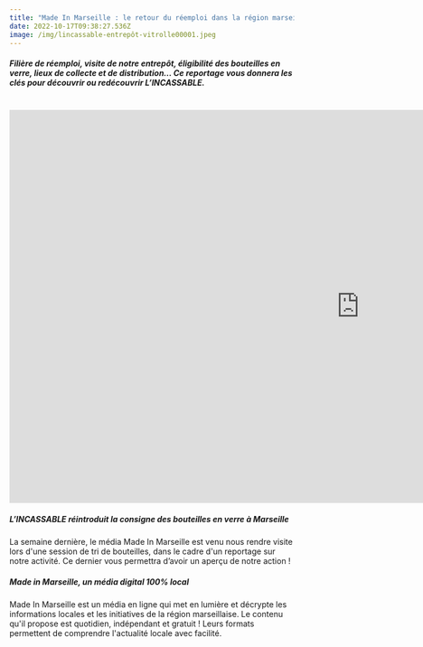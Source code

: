 ```yaml
---
title: "Made In Marseille : le retour du réemploi dans la région marseillaise"
date: 2022-10-17T09:38:27.536Z
image: /img/lincassable-entrepôt-vitrolle00001.jpeg
---
```


##### Filière de réemploi, visite de notre entrepôt, éligibilité des bouteilles en verre, lieux de collecte et de distribution… Ce reportage vous donnera les clés pour découvrir ou redécouvrir L’INCASSABLE. 

<br/>

<iframe width="1237" height="696" src="https://www.youtube.com/embed/Fs6l6rXN6Uo" title="L'Incassable réintroduit la consigne des bouteilles en verre à Marseille" frameborder="0" allow="accelerometer; autoplay; clipboard-write; encrypted-media; gyroscope; picture-in-picture" allowfullscreen></iframe>

##### L’INCASSABLE réintroduit la consigne des bouteilles en verre à Marseille

La semaine dernière, le média Made In Marseille est venu nous rendre visite lors d'une session de tri de bouteilles, dans le cadre d'un reportage sur notre activité. Ce dernier vous permettra d’avoir un aperçu de notre action !

##### Made in Marseille, un média digital 100% local

Made In Marseille est un média en ligne qui met en lumière et décrypte les informations locales et les initiatives de la région marseillaise. Le contenu qu'il propose est quotidien, indépendant et gratuit ! Leurs formats permettent de comprendre l'actualité locale avec facilité.
